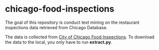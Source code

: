 # chicago-food-inspections
The goal of this repository is conduct text mining on the restaurant inspections data retrieved from Chicago Database.

The data is collected from [City of Chicago Food Inspections](https://data.cityofchicago.org/Health-Human-Services/Food-Inspections/4ijn-s7e5/data). To 
download the data to the local, you only have to run **extract.py**.
